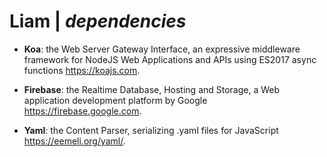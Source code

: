 
# Liam | <i>dependencies</i>

* <b>Koa</b>: the Web Server Gateway Interface, an expressive middleware framework for NodeJS Web Applications and APIs using ES2017 async functions <https://koajs.com>.

* <b>Firebase</b>: the Realtime Database, Hosting and Storage, a Web application development platform by Google <https://firebase.google.com>.

* <b>Yaml</b>: the Content Parser, serializing .yaml files for JavaScript <https://eemeli.org/yaml/>.
